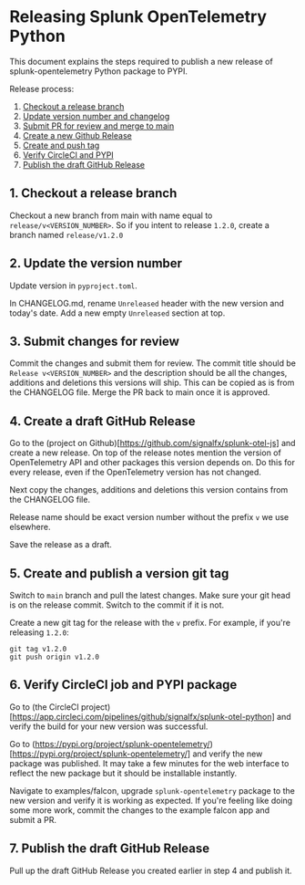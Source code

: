 # Releasing Splunk OpenTelemetry Python


This document explains the steps required to publish a new release of splunk-opentelemetry Python package to PYPI.

Release process:

1. [Checkout a release branch](#1-checkout-a-release-branch)
2. [Update version number and changelog](#2-update-the-version-number)
3. [Submit PR for review and merge to main](#3-submit-changes-for-review)
4. [Create a new Github Release](#4-create-a-draft-github-release)
5. [Create and push tag](#5-create-and-publish-a-version-git-tag)
6. [Verify CircleCI and PYPI](#6-verify-circleci-job-and-pypi-package)
7. [Publish the draft GitHub Release](#7-publish-the-draft-github-release)


## 1. Checkout a release branch

Checkout a new branch from main with name equal to `release/v<VERSION_NUMBER>`.
So if you intent to release `1.2.0`, create a branch named `release/v1.2.0`

## 2. Update the version number

Update version in `pyproject.toml`.

In CHANGELOG.md, rename `Unreleased` header with the new version and today's date.
Add a new empty `Unreleased` section at top.

## 3. Submit changes for review

Commit the changes and submit them for review.
The commit title should be `Release v<VERSION_NUMBER>` and the description should be all the changes,
additions and deletions this versions will ship. This can be copied as is from the CHANGELOG file.
Merge the PR back to main once it is approved. 

## 4. Create a draft GitHub Release

Go to the (project on Github)[https://github.com/signalfx/splunk-otel-js] and create a new release.
On top of the release notes mention the version of OpenTelemetry API and other packages this
version depends on. Do this for every release, even if the OpenTelemetry version has not changed.

Next copy the changes, additions and deletions this version contains from the CHANGELOG file.

Release name should be exact version number without the prefix `v` we use elsewhere.

Save the release as a draft.

## 5. Create and publish a version git tag

Switch to `main` branch and pull the latest changes. Make sure your git head is on the release commit.
Switch to the commit if it is not. 

Create a new git tag for the release with the `v` prefix. For example, if you're releasing `1.2.0`:

```
git tag v1.2.0
git push origin v1.2.0
```

## 6. Verify CircleCI job and PYPI package

Go to (the CircleCI project)[https://app.circleci.com/pipelines/github/signalfx/splunk-otel-python] and verify the build for your new version was successful.

Go to (https://pypi.org/project/splunk-opentelemetry/)[https://pypi.org/project/splunk-opentelemetry/] and verify the new package was published. It may take a few minutes for the web interface to reflect the new package but it should be installable instantly. 

Navigate to examples/falcon, upgrade `splunk-opentelemetry` package to the new version and verify it is working as expected. If you're feeling like doing some more work, commit the changes to the example falcon app and submit a PR.

## 7. Publish the draft GitHub Release

Pull up the draft GitHub Release you created earlier in step 4 and publish it. 